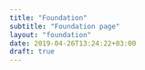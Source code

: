 ```yaml
---
title: "Foundation"
subtitle: "Foundation page"
layout: "foundation"
date: 2019-04-26T13:24:22+03:00
draft: true
---
```

